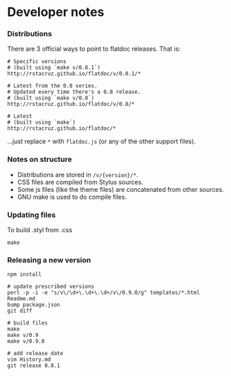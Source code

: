 Developer notes
===============

### Distributions

There are 3 official ways to point to flatdoc releases. That is:

    # Specific versions
    # (built using `make v/0.8.1`)
    http://rstacruz.github.io/flatdoc/v/0.8.1/*

    # Latest from the 0.8 series.
    # Updated every time there's a 0.8 release.
    # (built using `make v/0.8`)
    http://rstacruz.github.io/flatdoc/v/0.8/*

    # Latest
    # (built using `make`)
    http://rstacruz.github.io/flatdoc/*

...just replace `*` with `flatdoc.js` (or any of the other support files).

### Notes on structure

 * Distributions are stored in `/v/{version}/*`.
 * CSS files are compiled from Stylus sources.
 * Some js files (like the theme files) are concatenated from other sources.
 * GNU make is used to do compile files.

### Updating files

To build .styl from .css

    make

### Releasing a new version

    npm install

    # update prescribed versions
    perl -p -i -e "s/v\/\d+\.\d+\.\d+/v\/0.9.0/g" templates/*.html Readme.md
    bump package.json
    git diff

    # build files
    make
    make v/0.9
    make v/0.9.0

    # add release date
    vim History.md
    git release 0.8.1
